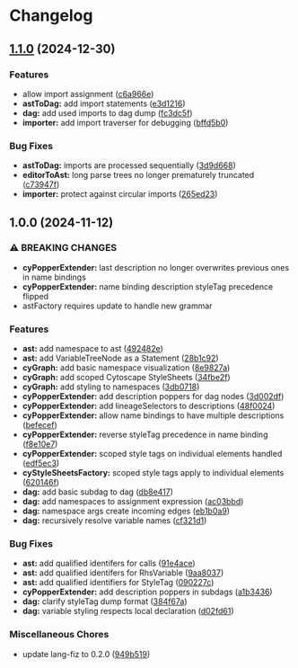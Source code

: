 # Changelog

## [1.1.0](https://github.com/formulavize/formulavize/compare/v1.0.0...v1.1.0) (2024-12-30)


### Features

* allow import assignment ([c6a966e](https://github.com/formulavize/formulavize/commit/c6a966e28b7eaf69ee6944c428cc91c5d68d36a7))
* **astToDag:** add import statements ([e3d1216](https://github.com/formulavize/formulavize/commit/e3d121642c029b5c19a75ee8bdd07778e0ba56b6))
* **dag:** add used imports to dag dump ([fc3dc5f](https://github.com/formulavize/formulavize/commit/fc3dc5fcc031aa293db869c62c9166ba900344f7))
* **importer:** add import traverser for debugging ([bffd5b0](https://github.com/formulavize/formulavize/commit/bffd5b0228b010810f8ff661aa33cccddd41daf3))


### Bug Fixes

* **astToDag:** imports are processed sequentially ([3d9d668](https://github.com/formulavize/formulavize/commit/3d9d66843af63a257d93cd73b8903a90b384fd9b))
* **editorToAst:** long parse trees no longer prematurely truncated ([c73947f](https://github.com/formulavize/formulavize/commit/c73947f4486d232c15580805bc7d89f8ddf72d72))
* **importer:** protect against circular imports ([265ed23](https://github.com/formulavize/formulavize/commit/265ed23ba908f59e06a113aff621c658ac6d0e99))

## 1.0.0 (2024-11-12)


### ⚠ BREAKING CHANGES

* **cyPopperExtender:** last description no longer overwrites previous ones in name bindings
* **cyPopperExtender:** name binding description styleTag precedence flipped
* astFactory requires update to handle new grammar

### Features

* **ast:** add namespace to ast ([492482e](https://github.com/formulavize/formulavize/commit/492482e66fb4a34adcc58fdf96efa1a67074a84e))
* **ast:** add VariableTreeNode as a Statement ([28b1c92](https://github.com/formulavize/formulavize/commit/28b1c92409d45976cb273f20277688a138683795))
* **cyGraph:** add basic namespace visualization ([8e9827a](https://github.com/formulavize/formulavize/commit/8e9827a527828950b6ecf6b13be8c387d1f88d6d))
* **cyGraph:** add scoped Cytoscape StyleSheets ([34fbe2f](https://github.com/formulavize/formulavize/commit/34fbe2f7a8bea721dc05387b31eb0ac1ed555b48))
* **cyGraph:** add styling to namespaces ([3db0718](https://github.com/formulavize/formulavize/commit/3db0718543a84fd22b1d4122b47df5c128de63d9))
* **cyPopperExtender:** add description poppers for dag nodes ([3d002df](https://github.com/formulavize/formulavize/commit/3d002df5d5ed128a73a3c8b4c78ceeb4591e3f56))
* **cyPopperExtender:** add lineageSelectors to descriptions ([48f0024](https://github.com/formulavize/formulavize/commit/48f002458f4b971e82fef638cc01b07efc51ca80))
* **cyPopperExtender:** allow name bindings to have multiple descriptions ([befecef](https://github.com/formulavize/formulavize/commit/befecef232f095dae399fa2be8713bf772c84c9b))
* **cyPopperExtender:** reverse styleTag precedence in name binding ([f8e10e7](https://github.com/formulavize/formulavize/commit/f8e10e7f17beb169e9b1fea7adf21f005619b98b))
* **cyPopperExtender:** scoped style tags on individual elements handled ([edf5ec3](https://github.com/formulavize/formulavize/commit/edf5ec36ce201d8c874d402a7b617990b989e416))
* **cyStyleSheetsFactory:** scoped style tags apply to individual elements ([620146f](https://github.com/formulavize/formulavize/commit/620146f3f4f90d53ca43518c616977188bbbbab7))
* **dag:** add basic subdag to dag ([db8e417](https://github.com/formulavize/formulavize/commit/db8e4170f02d02e2de7afbd0158ace98ef3b990c))
* **dag:** add namespaces to assignment expression ([ac03bbd](https://github.com/formulavize/formulavize/commit/ac03bbdbd8675e9c2fbd34bc5b459c5b06632154))
* **dag:** namespace args create incoming edges ([eb1b0a9](https://github.com/formulavize/formulavize/commit/eb1b0a963425222f80d7d12161dcd49d43e84b82))
* **dag:** recursively resolve variable names ([cf321d1](https://github.com/formulavize/formulavize/commit/cf321d1b68df7f76565e69f92e4aafae632ab09f))


### Bug Fixes

* **ast:** add qualified identifers for calls ([91e4ace](https://github.com/formulavize/formulavize/commit/91e4aced9feb4032374006279fdb116084e64828))
* **ast:** add qualified identifers for RhsVariable ([9aa8037](https://github.com/formulavize/formulavize/commit/9aa80376770ca1db22564e30fca7b7c3c886b1f3))
* **ast:** add qualified identifiers for StyleTag ([090227c](https://github.com/formulavize/formulavize/commit/090227c39ebc8a0243bbf501994e6c8578cbf98f))
* **cyPopperExtender:** add description poppers in subdags ([a1b3436](https://github.com/formulavize/formulavize/commit/a1b34363638582de1f606e5755810a717a22cca1))
* **dag:** clarify styleTag dump format ([384f67a](https://github.com/formulavize/formulavize/commit/384f67aeec476b4d37973f417fcfdb13cfd6d327))
* **dag:** variable styling respects local declaration ([d02fd61](https://github.com/formulavize/formulavize/commit/d02fd61600f9d895dcae01b7dfac64a64db5c45a))


### Miscellaneous Chores

* update lang-fiz to 0.2.0 ([949b519](https://github.com/formulavize/formulavize/commit/949b519678d816728712ee1d2c9e2c822d9c4d67))
